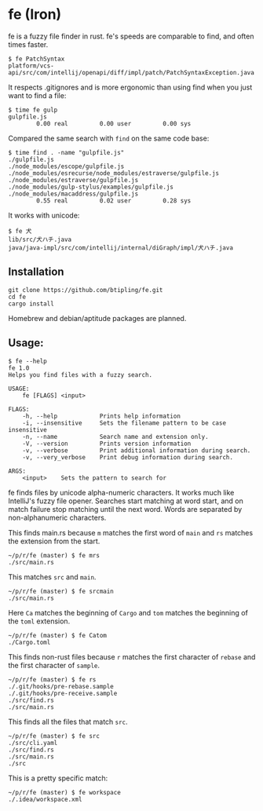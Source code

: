 # fe (Iron)
fe is a fuzzy file finder in rust. fe's speeds are comparable to find, and often times faster.

```shell
$ fe PatchSyntax
platform/vcs-api/src/com/intellij/openapi/diff/impl/patch/PatchSyntaxException.java
```

It respects .gitignores and is more ergonomic than using find when you just want to find a file:

```shell
$ time fe gulp
gulpfile.js
        0.00 real         0.00 user         0.00 sys
```

Compared the same search with `find` on the same code base:

```shell
$ time find . -name "gulpfile.js"
./gulpfile.js
./node_modules/escope/gulpfile.js
./node_modules/esrecurse/node_modules/estraverse/gulpfile.js
./node_modules/estraverse/gulpfile.js
./node_modules/gulp-stylus/examples/gulpfile.js
./node_modules/macaddress/gulpfile.js
        0.55 real         0.02 user         0.28 sys
```

It works with unicode:

```shell
$ fe 犬
lib/src/犬ハチ.java
java/java-impl/src/com/intellij/internal/diGraph/impl/犬ハチ.java
```

## Installation

```shell
git clone https://github.com/btipling/fe.git
cd fe
cargo install
```

Homebrew and debian/aptitude packages are planned.


## Usage:

```shell
$ fe --help
fe 1.0
Helps you find files with a fuzzy search.

USAGE:
    fe [FLAGS] <input>

FLAGS:
    -h, --help            Prints help information
    -i, --insensitive     Sets the filename pattern to be case insensitive
    -n, --name            Search name and extension only.
    -V, --version         Prints version information
    -v, --verbose         Print additional information during search.
    -v, --very_verbose    Print debug information during search.

ARGS:
    <input>    Sets the pattern to search for
```

fe finds files by unicode alpha-numeric characters. It works much like IntelliJ's fuzzy file opener.
Searches start matching at word start, and on match failure stop matching until the next word. Words are separated by non-alphanumeric characters.

This finds main.rs because `m` matches the first word of `main` and `rs` matches the extension from the start.
```shell
~/p/r/fe (master) $ fe mrs
./src/main.rs
```

This matches `src` and `main`.
```shell
~/p/r/fe (master) $ fe srcmain
./src/main.rs
```

Here `Ca` matches the beginning of `Cargo` and `tom` matches the beginning of the `toml` extension.
```shell
~/p/r/fe (master) $ fe Catom
./Cargo.toml
```

This finds non-rust files because `r` matches the first character of `rebase` and the first character of `sample`.
```shell
~/p/r/fe (master) $ fe rs
./.git/hooks/pre-rebase.sample
./.git/hooks/pre-receive.sample
./src/find.rs
./src/main.rs
```

This finds all the files that match `src`.
```shell
~/p/r/fe (master) $ fe src
./src/cli.yaml
./src/find.rs
./src/main.rs
./src
```

This is a pretty specific match:
```shell
~/p/r/fe (master) $ fe workspace
./.idea/workspace.xml
```
